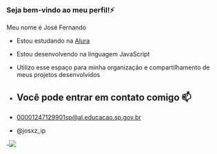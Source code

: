### Seja bem-vindo ao meu perfil!⚡

Meu nome é José Fernando

- Estou estudando na [Alura](https://www.alura.com.br)
- Estou desenvolvendo na linguagem JavaScript
- Utilizo esse espaço para minha organização e compartilhamento de meus projetos desenvolvidos

- ## Você pode entrar em contato comigo 📫

- 00001247129901sp@al.educacao.sp.gov.br

- @josxz_ip

-![](https://media1.tenor.com/m/6Rk6Z96eMIoAAAAC/gear-5-one-piece.gif)
